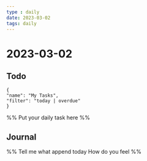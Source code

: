```yaml
---
type : daily
date: 2023-03-02
tags: daily
---
```


# 2023-03-02

## Todo
```todoist
{
"name": "My Tasks",
"filter": "today | overdue"
}
```
%%
Put your daily task here
%%


## Journal 
%%
Tell me what append today
How do you feel
%%